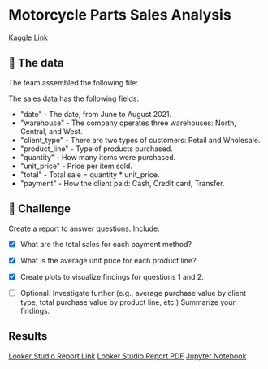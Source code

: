 # Motorcycle Parts Sales Analysis

[Kaggle Link](https://www.kaggle.com/code/devijeganath/motorcycle-parts-sales-analysis/notebook)

## 💾 The data
The team assembled the following file:

The sales data has the following fields:
- "date" - The date, from June to August 2021.
- "warehouse" - The company operates three warehouses: North, Central, and West.
- "client_type" - There are two types of customers: Retail and Wholesale.
- "product_line" - Type of products purchased.
- "quantity" - How many items were purchased.
- "unit_price" - Price per item sold.
- "total" - Total sale = quantity * unit\_price.
- "payment" - How the client paid: Cash, Credit card, Transfer.

## 💪 Challenge
Create a report to answer questions. Include:

- [x] What are the total sales for each payment method?
- [x] What is the average unit price for each product line?
- [x] Create plots to visualize findings for questions 1 and 2.
- [ ] Optional: Investigate further (e.g., average purchase value by client type, total purchase value by product line, etc.)
Summarize your findings.


## Results
[Looker Studio Report Link](https://lookerstudio.google.com/reporting/e672fcb5-94f8-4a8b-ac7c-52de3a14d06e)
[Looker Studio Report PDF](./Motorcycle_Parts_Sales.pdf)
[Jupyter Notebook](./notebook.ipynb)
